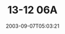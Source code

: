 ---
title: '13-12 06A'
designation: 13-12 06A
date: '2003-09-07T05:03:21'
latitude: 40.87363
longitude: 75.69922
state: Pennsylvania
county: Carbon County
quad: Lehighton Quad
type: GPS Survey Monument
setting: Boulder
year_established: '1991'
agency: County of Carbon
status: Recovered
condition: Good
zhanna_text: >-
    Rich and I took a detour before one of our late-summer mountain biking trips
    to look for [KV3845](/surveymarks/kv3845/),
    triangulation station THORPE. The summit of Bear Mountain also has a fire
    lookout tower ([KV3846](/surveymarks/kv3846/)), which
    is still in use, and a modern communications tower.  Rich found this mark
    while climbing around on the enormous boulders in the area.
galleries:
  gallery_zh:
    images:
    - filename: 13-12_06A
      alt: County of Carbon GPS Survey Monument 13-12 06A
    - filename: 13-12_06Ag1
      alt: The mark sits on this large pink granite boulder. A communications tower stands in the background.           
featured_image: 13-12_06Acsm.jpg
permalink: '/surveymarks/13-12-06-a/'
---